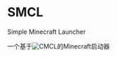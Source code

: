 # SMCL

Simple Minecraft Launcher 

一个基于![CMCL](https://github.com/MrShieh-X/console-minecraft-launcher)的Minecraft启动器

